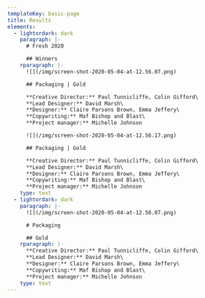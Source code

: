 ```yaml
---
templateKey: basic-page
title: Results
elements:
  - lightordark: dark
    paragraph: |-
      # Fresh 2020

      ## Winners
    rparagraph: |-
      ![](/img/screen-shot-2020-05-04-at-12.56.07.png)

      ## Packaging | Gold

      **Creative Director:** Paul Tunnicliffe, Colin Gifford\
      **Lead Designer:** David Marsh\
      **Designer:** Claire Parsons Brown, Emma Jeffery\
      **Copywriting:** Maf Bishop and Blast\
      **Project manager:** Michelle Johnson

      ![](/img/screen-shot-2020-05-04-at-12.56.17.png)

      ## Packaging | Gold

      **Creative Director:** Paul Tunnicliffe, Colin Gifford\
      **Lead Designer:** David Marsh\
      **Designer:** Claire Parsons Brown, Emma Jeffery\
      **Copywriting:** Maf Bishop and Blast\
      **Project manager:** Michelle Johnson
    type: text
  - lightordark: dark
    paragraph: |-
      ![](/img/screen-shot-2020-05-04-at-12.56.07.png)

      # Packaging

      ## Gold
    rparagraph: |-
      **Creative Director:** Paul Tunnicliffe, Colin Gifford\
      **Lead Designer:** David Marsh\
      **Designer:** Claire Parsons Brown, Emma Jeffery\
      **Copywriting:** Maf Bishop and Blast\
      **Project manager:** Michelle Johnson
    type: text
---
```


